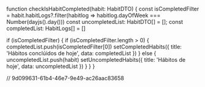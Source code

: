 
function checkIsHabitCompleted(habit: HabitDTO) {
  const isCompletedFilter = habit.habitLogs?.filter(habitlog => habitlog.dayOfWeek === Number(dayjs().day()))
  const uncompletedList: HabitDTO[] = [];
  const completedList: HabitLogs[] = []

  if (isCompletedFilter) {
    if (isCompletedFilter.length > 0) {
      completedList.push(isCompletedFilter[0])
      setCompletedHabits({
        title: 'Hábitos conclúidos de hoje',
        data: completedList
      })
    } else {
      uncompletedList.push(habit)
      setUncompletedHabits({
        title: 'Hábitos de hoje',
        data: uncompletedList
      })
    }
  }
}



// 9d099631-61b4-46e7-9e49-ac26aac83658